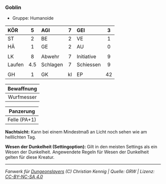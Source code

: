 ### Goblin

- Gruppe: Humanoide

| KÖR    |  5  | AGI      |  7  | GEI        |  3  |
| :----- | :-: | :------- | :-: | :--------- | :-: |
| ST     |  2  | BE       |  2  | VE         |  1  |
| HÄ     |  1  | GE       |  2  | AU         |  0  |
|        |     |          |     |            |     |
| LK     |  8  | Abwehr   |  7  | Initiative |  9  |
| Laufen | 4.5 | Schlagen |  7  | Schiessen  |  9  |
|        |     |          |     |            |     |
| GH     |  1  | GK       | kl  | EP         | 42  |

| Bewaffnung |
| :--------: |
| Wurfmesser |

|  Panzerung   |
| :----------: |
| Felle (PA+1) |

**Nachtsicht:** Kann bei einem Mindestmaß an Licht noch sehen wie am helllichten Tag.

**Wesen der Dunkelheit (Settingoption):** Gilt in den meisten Settings als ein Wesen der Dunkelheit. Angewendete Regeln für Wesen der Dunkelheit gelten für diese Kreatur.

---

_Fanwerk für [Dungeonslayers](https://www.dungeonslayers.net/) (C) Christian Kennig | Quelle: GRW | Lizenz: [CC-BY-NC-SA 4.0](https://creativecommons.org/licenses/by-nc-sa/4.0/deed.de)_
